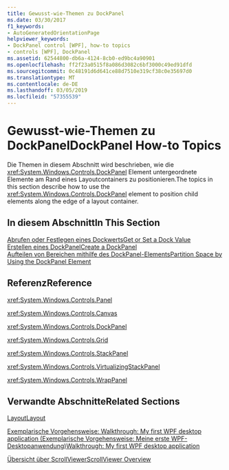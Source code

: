 ```yaml
---
title: Gewusst-wie-Themen zu DockPanel
ms.date: 03/30/2017
f1_keywords:
- AutoGeneratedOrientationPage
helpviewer_keywords:
- DockPanel control [WPF], how-to topics
- controls [WPF], DockPanel
ms.assetid: 62544800-db6a-4124-8cb0-ed9bc4a90901
ms.openlocfilehash: ff2f23a0515f8a086d3082c6bf3000c49ed91dfd
ms.sourcegitcommit: 0c48191d6d641ce88d7510e319cf38c0e35697d0
ms.translationtype: MT
ms.contentlocale: de-DE
ms.lasthandoff: 03/05/2019
ms.locfileid: "57355539"
---
```

# <a name="dockpanel-how-to-topics"></a><span data-ttu-id="46f0c-102">Gewusst-wie-Themen zu DockPanel</span><span class="sxs-lookup"><span data-stu-id="46f0c-102">DockPanel How-to Topics</span></span>
<span data-ttu-id="46f0c-103">Die Themen in diesem Abschnitt wird beschrieben, wie die <xref:System.Windows.Controls.DockPanel> Element untergeordnete Elemente am Rand eines Layoutcontainers zu positionieren.</span><span class="sxs-lookup"><span data-stu-id="46f0c-103">The topics in this section describe how to use the <xref:System.Windows.Controls.DockPanel> element to position child elements along the edge of a layout container.</span></span>  
  
## <a name="in-this-section"></a><span data-ttu-id="46f0c-104">In diesem Abschnitt</span><span class="sxs-lookup"><span data-stu-id="46f0c-104">In This Section</span></span>  
 [<span data-ttu-id="46f0c-105">Abrufen oder Festlegen eines Dockwerts</span><span class="sxs-lookup"><span data-stu-id="46f0c-105">Get or Set a Dock Value</span></span>](how-to-get-or-set-a-dock-value.md)  
 [<span data-ttu-id="46f0c-106">Erstellen eines DockPanel</span><span class="sxs-lookup"><span data-stu-id="46f0c-106">Create a DockPanel</span></span>](how-to-create-a-dockpanel.md)  
 [<span data-ttu-id="46f0c-107">Aufteilen von Bereichen mithilfe des DockPanel-Elements</span><span class="sxs-lookup"><span data-stu-id="46f0c-107">Partition Space by Using the DockPanel Element</span></span>](how-to-partition-space-by-using-the-dockpanel-element.md)  
  
## <a name="reference"></a><span data-ttu-id="46f0c-108">Referenz</span><span class="sxs-lookup"><span data-stu-id="46f0c-108">Reference</span></span>  
 <xref:System.Windows.Controls.Panel>  
  
 <xref:System.Windows.Controls.Canvas>  
  
 <xref:System.Windows.Controls.DockPanel>  
  
 <xref:System.Windows.Controls.Grid>  
  
 <xref:System.Windows.Controls.StackPanel>  
  
 <xref:System.Windows.Controls.VirtualizingStackPanel>  
  
 <xref:System.Windows.Controls.WrapPanel>  
  
## <a name="related-sections"></a><span data-ttu-id="46f0c-109">Verwandte Abschnitte</span><span class="sxs-lookup"><span data-stu-id="46f0c-109">Related Sections</span></span>  
 [<span data-ttu-id="46f0c-110">Layout</span><span class="sxs-lookup"><span data-stu-id="46f0c-110">Layout</span></span>](../advanced/layout.md)  
  
 [<span data-ttu-id="46f0c-111">Exemplarische Vorgehensweise: Walkthrough: My first WPF desktop application (Exemplarische Vorgehensweise: Meine erste WPF-Desktopanwendung)</span><span class="sxs-lookup"><span data-stu-id="46f0c-111">Walkthrough: My first WPF desktop application</span></span>](../getting-started/walkthrough-my-first-wpf-desktop-application.md)  
  
 [<span data-ttu-id="46f0c-112">Übersicht über ScrollViewer</span><span class="sxs-lookup"><span data-stu-id="46f0c-112">ScrollViewer Overview</span></span>](scrollviewer-overview.md)
